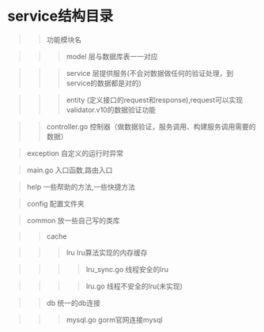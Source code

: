 # service结构目录


>> 功能模块名

>>> model 层与数据库表一一对应

>>> service 层提供服务(不会对数据做任何的验证处理，到service的数据都是对的)

>>> entity (定义接口的request和response),request可以实现validator.v10的数据验证功能

>> controller.go 控制器（做数据验证，服务调用、构建服务调用需要的数据）

> exception 自定义的运行时异常

> main.go 入口函数,路由入口

> help 一些帮助的方法,一些快捷方法

> config 配置文件夹

> common 放一些自己写的类库

>> cache 

>>> lru lru算法实现的内存缓存

>>>> lru_sync.go 线程安全的lru

>>>> lru.go 线程不安全的lru(未实现)

>> db 统一的db连接

>>> mysql.go gorm官网连接mysql

